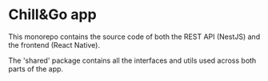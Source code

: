 # Chill&Go app

This monorepo contains the source code of both the REST API (NestJS) and the frontend (React Native).

The 'shared' package contains all the interfaces and utils used across both parts of the app.
